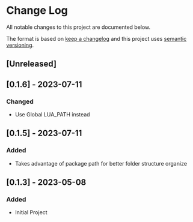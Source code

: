 # Change Log
All notable changes to this project are documented below.

The format is based on [keep a changelog](http://keepachangelog.com) and this project uses [semantic versioning](http://semver.org).

## [Unreleased]

## [0.1.6] - 2023-07-11
### Changed
- Use Global LUA_PATH instead

## [0.1.5] - 2023-07-11
### Added
- Takes advantage of package path for better folder structure organize

## [0.1.3] - 2023-05-08
### Added
- Initial Project